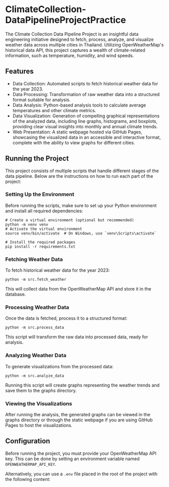 # ClimateCollection-DataPipelineProjectPractice

The Climate Collection Data Pipeline Project is an insightful data engineering initiative designed to fetch, process, analyze, and visualize weather data across multiple cities in Thailand. Utilizing OpenWeatherMap's historical data API, this project captures a wealth of climate-related information, such as temperature, humidity, and wind speeds.


## Features
- Data Collection: Automated scripts to fetch historical weather data for the year 2023.
- Data Processing: Transformation of raw weather data into a structured format suitable for analysis.
- Data Analysis: Python-based analysis tools to calculate average temperatures and other climate metrics.
- Data Visualization: Generation of compelling graphical representations of the analyzed data, including line graphs, histograms, and boxplots, providing clear visual insights into monthly and annual climate trends.
- Web Presentation: A static webpage hosted via GitHub Pages, showcasing the visualized data in an accessible and interactive format, complete with the ability to view graphs for different cities.


## Running the Project
This project consists of multiple scripts that handle different stages of the data pipeline. Below are the instructions on how to run each part of the project:

### Setting Up the Environment
Before running the scripts, make sure to set up your Python environment and install all required dependencies:

```
# Create a virtual environment (optional but recommended)
python -m venv venv
# Activate the virtual environment
source venv/bin/activate  # On Windows, use `venv\Scripts\activate`

# Install the required packages
pip install -r requirements.txt
```

### Fetching Weather Data
To fetch historical weather data for the year 2023:

```
python -m src.fetch_weather
```
This will collect data from the OpenWeatherMap API and store it in the database.


### Processing Weather Data
Once the data is fetched, process it to a structured format:

```
python -m src.process_data
```
This script will transform the raw data into processed data, ready for analysis.

### Analyzing Weather Data
To generate visualizations from the processed data:

```
python -m src.analyze_data
```
Running this script will create graphs representing the weather trends and save them to the graphs directory.

### Viewing the Visualizations
After running the analysis, the generated graphs can be viewed in the graphs directory or through the static webpage if you are using GitHub Pages to host the visualizations.

## Configuration

Before running the project, you must provide your OpenWeatherMap API key. This can be done by setting an environment variable named `OPENWEATHERMAP_API_KEY`.

Alternatively, you can use a `.env` file placed in the root of the project with the following content:
